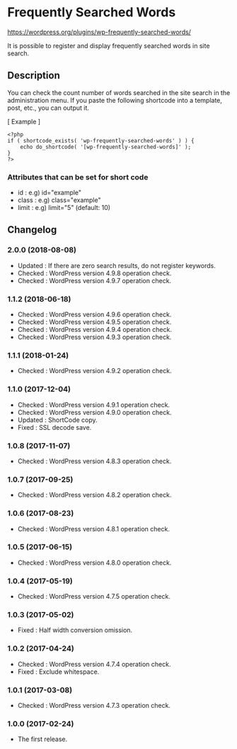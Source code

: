 # Frequently Searched Words
https://wordpress.org/plugins/wp-frequently-searched-words/

It is possible to register and display frequently searched words in site search.

## Description

You can check the count number of words searched in the site search in the administration menu.
If you paste the following shortcode into a template, post, etc., you can output it.

[ Example ]
```
<?php
if ( shortcode_exists( 'wp-frequently-searched-words' ) ) {
	echo do_shortcode( '[wp-frequently-searched-words]' );
}
?>
```

### Attributes that can be set for short code

- id    : e.g) id="example"
- class : e.g) class="example"
- limit : e.g) limit="5" (default: 10)

## Changelog

### 2.0.0 (2018-08-08)
* Updated : If there are zero search results, do not register keywords.
* Checked : WordPress version 4.9.8 operation check.
* Checked : WordPress version 4.9.7 operation check.

### 1.1.2 (2018-06-18)
- Checked : WordPress version 4.9.6 operation check.
- Checked : WordPress version 4.9.5 operation check.
- Checked : WordPress version 4.9.4 operation check.
- Checked : WordPress version 4.9.3 operation check.

### 1.1.1 (2018-01-24)
- Checked : WordPress version 4.9.2 operation check.

### 1.1.0 (2017-12-04)
- Checked : WordPress version 4.9.1 operation check.
- Checked : WordPress version 4.9.0 operation check.
- Updated : ShortCode copy.
- Fixed : SSL decode save.

### 1.0.8 (2017-11-07)
- Checked : WordPress version 4.8.3 operation check.

### 1.0.7 (2017-09-25)
- Checked : WordPress version 4.8.2 operation check.

### 1.0.6 (2017-08-23)
- Checked : WordPress version 4.8.1 operation check.

### 1.0.5 (2017-06-15)
- Checked : WordPress version 4.8.0 operation check.

### 1.0.4 (2017-05-19)
- Checked : WordPress version 4.7.5 operation check.

### 1.0.3 (2017-05-02)
- Fixed : Half width conversion omission.

### 1.0.2 (2017-04-24)
- Checked : WordPress version 4.7.4 operation check.
- Fixed : Exclude whitespace.

### 1.0.1 (2017-03-08)
- Checked : WordPress version 4.7.3 operation check.

### 1.0.0 (2017-02-24)
- The first release.